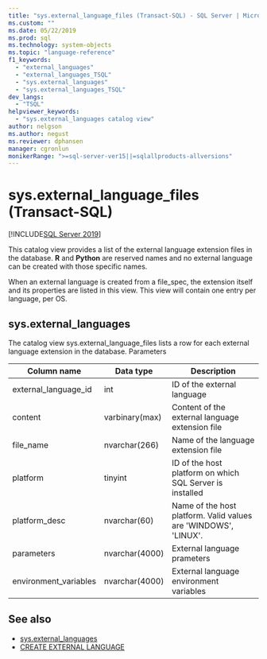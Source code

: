 ```yaml
---
title: "sys.external_language_files (Transact-SQL) - SQL Server | Microsoft Docs"
ms.custom: ""
ms.date: 05/22/2019
ms.prod: sql
ms.technology: system-objects
ms.topic: "language-reference"
f1_keywords: 
  - "external_languages"
  - "external_languages_TSQL"
  - "sys.external_languages"
  - "sys.external_languages_TSQL"
dev_langs: 
  - "TSQL"
helpviewer_keywords: 
  - "sys.external_languages catalog view"
author: nelgson
ms.author: negust
ms.reviewer: dphansen
manager: cgronlun
monikerRange: ">=sql-server-ver15||=sqlallproducts-allversions"
---
```


# sys.external_language_files (Transact-SQL)
[!INCLUDE[SQL Server 2019](../../includes/applies-to-version/sqlserver2019.md)]

This catalog view provides a list of the external language extension files in the database. **R** and **Python** are reserved names and no external language can be created with those specific names.

When an external language is created from a file_spec, the extension itself and its properties are listed in this view. This view will contain one entry per language, per OS.

## sys.external_languages

The catalog view sys.external_language_files lists a row for each external language extension in the database. Parameters

|Column name |Data type | Description|
|------|------|------|
|external_language_id |int | ID of the external language|
|content|varbinary(max) |Content of the external language extension file|
|file_name|nvarchar(266)|Name of the language extension file|
|platform|tinyint|ID of the host platform on which SQL Server is installed|
|platform_desc |nvarchar(60)|Name of the host platform. Valid values are 'WINDOWS', 'LINUX'.|
|parameters|nvarchar(4000)|External language prameters|
|environment_variables |nvarchar(4000)|External language environment variables|

## See also  

+ [sys.external_languages](sys-external-languages-transact-sql.md)  
+ [CREATE EXTERNAL LANGUAGE](../../t-sql/statements/create-external-language-transact-sql.md)  
